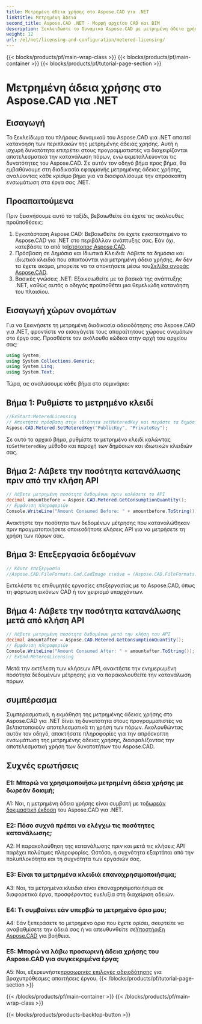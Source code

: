 ```yaml
---
title: Μετρημένη άδεια χρήσης στο Aspose.CAD για .NET
linktitle: Μετρημένη Άδεια
second_title: Aspose.CAD .NET - Μορφή αρχείου CAD και BIM
description: Ξεκλειδώστε το δυναμικό Aspose.CAD με μετρημένη άδεια χρήσης στο .NET. Βελτιστοποιήστε τη χρήση των πόρων απρόσκοπτα. Εξερευνήστε τον βήμα προς βήμα οδηγό μας.
weight: 12
url: /el/net/licensing-and-configuration/metered-licensing/
---
```


{{< blocks/products/pf/main-wrap-class >}}
{{< blocks/products/pf/main-container >}}
{{< blocks/products/pf/tutorial-page-section >}}

# Μετρημένη άδεια χρήσης στο Aspose.CAD για .NET

## Εισαγωγή

Το ξεκλείδωμα του πλήρους δυναμικού του Aspose.CAD για .NET απαιτεί κατανόηση των περιπλοκών της μετρημένης άδειας χρήσης. Αυτή η ισχυρή δυνατότητα επιτρέπει στους προγραμματιστές να διαχειρίζονται αποτελεσματικά την κατανάλωση πόρων, ενώ εκμεταλλεύονται τις δυνατότητες του Aspose.CAD. Σε αυτόν τον οδηγό βήμα προς βήμα, θα εμβαθύνουμε στη διαδικασία εφαρμογής μετρημένης άδειας χρήσης, αναλύοντας κάθε κρίσιμο βήμα για να διασφαλίσουμε την απρόσκοπτη ενσωμάτωση στα έργα σας .NET.

## Προαπαιτούμενα

Πριν ξεκινήσουμε αυτό το ταξίδι, βεβαιωθείτε ότι έχετε τις ακόλουθες προϋποθέσεις:
1.  Εγκατάσταση Aspose.CAD: Βεβαιωθείτε ότι έχετε εγκατεστημένο το Aspose.CAD για .NET στο περιβάλλον ανάπτυξης σας. Εάν όχι, κατεβάστε το από το[Ιστότοπος Aspose.CAD](https://releases.aspose.com/cad/net/).
2.  Πρόσβαση σε Δημόσια και Ιδιωτικά Κλειδιά: Λάβετε τα δημόσια και ιδιωτικά κλειδιά που απαιτούνται για μετρημένη άδεια χρήσης. Αν δεν τα έχετε ακόμα, μπορείτε να τα αποκτήσετε μέσω του[Σελίδα αγοράς Aspose.CAD](https://purchase.aspose.com/buy).
3. Βασικές γνώσεις .NET: Εξοικειωθείτε με τα βασικά της ανάπτυξης .NET, καθώς αυτός ο οδηγός προϋποθέτει μια θεμελιώδη κατανόηση του πλαισίου.

## Εισαγωγή χώρων ονομάτων

Για να ξεκινήσετε τη μετρημένη διαδικασία αδειοδότησης στο Aspose.CAD για .NET, φροντίστε να εισαγάγετε τους απαραίτητους χώρους ονομάτων στο έργο σας. Προσθέστε τον ακόλουθο κώδικα στην αρχή του αρχείου σας:
```csharp
using System;
using System.Collections.Generic;
using System.Linq;
using System.Text;
```

Τώρα, ας αναλύσουμε κάθε βήμα στο σεμινάριο:

## Βήμα 1: Ρυθμίστε το μετρημένο κλειδί

```csharp
//ExStart:MeteredLicensing
// Αποκτήστε πρόσβαση στην ιδιότητα setMeteredKey και περάστε τα δημόσια και ιδιωτικά κλειδιά ως παραμέτρους
Aspose.CAD.Metered.SetMeteredKey("PublicKey", "PrivateKey");
```

 Σε αυτό το αρχικό βήμα, ρυθμίστε το μετρημένο κλειδί καλώντας το`SetMeteredKey` μέθοδο και παροχή των δημόσιων και ιδιωτικών κλειδιών σας.

## Βήμα 2: Λάβετε την ποσότητα κατανάλωσης πριν από την κλήση API

```csharp
// Λάβετε μετρημένη ποσότητα δεδομένων πριν καλέσετε το API
decimal amountbefore = Aspose.CAD.Metered.GetConsumptionQuantity();
// Εμφάνιση πληροφοριών
Console.WriteLine("Amount Consumed Before: " + amountbefore.ToString());
```

Ανακτήστε την ποσότητα των δεδομένων μέτρησης που καταναλώθηκαν πριν πραγματοποιήσετε οποιεσδήποτε κλήσεις API για να μετρήσετε τη χρήση των πόρων σας.

## Βήμα 3: Επεξεργασία δεδομένων

```csharp
// Κάντε επεξεργασία
//Aspose.CAD.FileFormats.Cad.CadImage εικόνα = (Aspose.CAD.FileFormats.Cad.CadImage)Aspose.CAD.Image.load("BlockRefDgn.dwg");
```

Εκτελέστε τις επιθυμητές εργασίες επεξεργασίας με το Aspose.CAD, όπως τη φόρτωση εικόνων CAD ή τον χειρισμό υπαρχόντων.

## Βήμα 4: Λάβετε την ποσότητα κατανάλωσης μετά από κλήση API

```csharp
// Λάβετε μετρημένη ποσότητα δεδομένων μετά την κλήση του API
decimal amountafter = Aspose.CAD.Metered.GetConsumptionQuantity();
// Εμφάνιση πληροφοριών
Console.WriteLine("Amount Consumed After: " + amountafter.ToString());
// ExEnd:MeteredLicensing
```

Μετά την εκτέλεση των κλήσεων API, ανακτήστε την ενημερωμένη ποσότητα δεδομένων μέτρησης για να παρακολουθείτε την κατανάλωση πόρων.

## συμπέρασμα

Συμπερασματικά, η εκμάθηση της μετρημένης άδειας χρήσης στο Aspose.CAD για .NET δίνει τη δυνατότητα στους προγραμματιστές να βελτιστοποιούν αποτελεσματικά τη χρήση των πόρων. Ακολουθώντας αυτόν τον οδηγό, αποκτήσατε πληροφορίες για την απρόσκοπτη ενσωμάτωση της μετρημένης άδειας χρήσης, διασφαλίζοντας την αποτελεσματική χρήση των δυνατοτήτων του Aspose.CAD.

## Συχνές ερωτήσεις

### Ε1: Μπορώ να χρησιμοποιήσω μετρημένη άδεια χρήσης με δωρεάν δοκιμή;

 A1: Ναι, η μετρημένη άδεια χρήσης είναι συμβατή με το[δωρεάν δοκιμαστική έκδοση](https://releases.aspose.com/) του Aspose.CAD για .NET.

### Ε2: Πόσο συχνά πρέπει να ελέγχω τις ποσότητες κατανάλωσης;

A2: Η παρακολούθηση της κατανάλωσης πριν και μετά τις κλήσεις API παρέχει πολύτιμες πληροφορίες. Ωστόσο, η συχνότητα εξαρτάται από την πολυπλοκότητα και τη συχνότητα των εργασιών σας.

### Ε3: Είναι τα μετρημένα κλειδιά επαναχρησιμοποιήσιμα;

A3: Ναι, τα μετρημένα κλειδιά είναι επαναχρησιμοποιήσιμα σε διαφορετικά έργα, προσφέροντας ευελιξία στη διαχείριση αδειών.

### Ε4: Τι συμβαίνει εάν υπερβώ το μετρημένο όριο μου;

 A4: Εάν ξεπεράσετε το μετρημένο όριο που έχετε ορίσει, σκεφτείτε να αναβαθμίσετε την άδειά σας ή να απευθυνθείτε σε[Υποστήριξη Aspose.CAD](https://forum.aspose.com/c/cad/19) για βοήθεια.

### Ε5: Μπορώ να λάβω προσωρινή άδεια χρήσης του Aspose.CAD για συγκεκριμένα έργα;

 Α5: Ναι, εξερευνήστε[προσωρινές επιλογές αδειοδότησης](https://purchase.aspose.com/temporary-license/) για βραχυπρόθεσμες απαιτήσεις έργου.
{{< /blocks/products/pf/tutorial-page-section >}}

{{< /blocks/products/pf/main-container >}}
{{< /blocks/products/pf/main-wrap-class >}}

{{< blocks/products/products-backtop-button >}}
